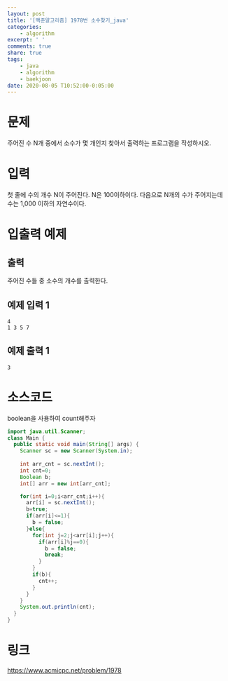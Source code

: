 ```yaml
---
layout: post
title: '[백준알고리즘] 1978번 소수찾기_java'
categories:
    - algorithm
excerpt: ' '
comments: true
share: true
tags:
    - java
    - algorithm
    - baekjoon
date: 2020-08-05 T10:52:00-0:05:00
---
```


# 문제
주어진 수 N개 중에서 소수가 몇 개인지 찾아서 출력하는 프로그램을 작성하시오.

# 입력
첫 줄에 수의 개수 N이 주어진다. N은 100이하이다. 다음으로 N개의 수가 주어지는데 수는 1,000 이하의 자연수이다.

# 입출력 예제
## 출력
주어진 수들 중 소수의 개수를 출력한다.

## 예제 입력 1 
```
4 
1 3 5 7
```

## 예제 출력 1 
```
3
```

# 소스코드
boolean을 사용하여 count해주자
```java
import java.util.Scanner;
class Main {
  public static void main(String[] args) {
    Scanner sc = new Scanner(System.in);
    
    int arr_cnt = sc.nextInt();
    int cnt=0;
    Boolean b;
    int[] arr = new int[arr_cnt];

    for(int i=0;i<arr_cnt;i++){
      arr[i] = sc.nextInt();
      b=true;
      if(arr[i]<=1){
        b = false;
      }else{
        for(int j=2;j<arr[i];j++){
          if(arr[i]%j==0){           
            b = false;
            break;
          }
        }
        if(b){
          cnt++;
        }
      }
    }
    System.out.println(cnt);
  }
}
```

# 링크
<https://www.acmicpc.net/problem/1978>

